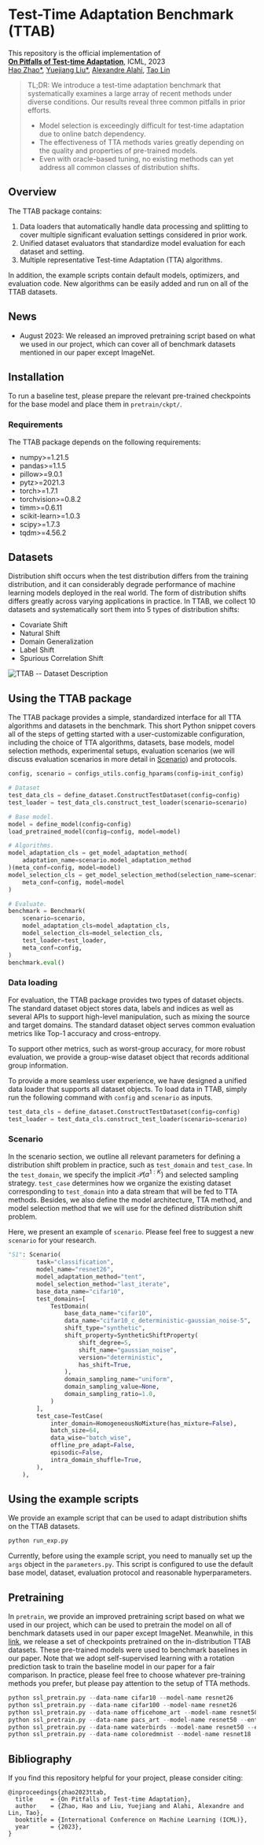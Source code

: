 # Test-Time Adaptation Benchmark (TTAB)

This repository is the official implementation of
<br>
**[On Pitfalls of Test-time Adaptation](https://arxiv.org/abs/2306.03536)**, ICML, 2023
<br>
<a href="https://people.epfl.ch/hao.zhao/?lang=en">Hao Zhao*</a>,
<a href="https://sites.google.com/view/yuejiangliu">Yuejiang Liu*</a>,
<a href="https://people.epfl.ch/alexandre.alahi/?lang=en">Alexandre Alahi</a>,
<a href="https://tlin-taolin.github.io">Tao Lin</a>

> TL;DR: We introduce a test-time adaptation benchmark that systematically examines a large array of recent methods under diverse conditions. Our results reveal three common pitfalls in prior efforts.
> - Model selection is exceedingly difficult for test-time adaptation due to online batch dependency.
> - The effectiveness of TTA methods varies greatly depending on the quality and properties of pre-trained models.
> - Even with oracle-based tuning, no existing methods can yet address all common classes of distribution shifts.


## Overview

The TTAB package contains:
1. Data loaders that automatically handle data processing and splitting to cover multiple significant evaluation settings considered in prior work.
2. Unified dataset evaluators that standardize model evaluation for each dataset and setting.
3. Multiple representative Test-time Adaptation (TTA) algorithms.

In addition, the example scripts contain default models, optimizers, and evaluation code.
New algorithms can be easily added and run on all of the TTAB datasets.

## News

- August 2023: We released an improved pretraining script based on what we used in our project, which can cover all of benchmark datasets mentioned in our paper except ImageNet.

## Installation
To run a baseline test, please prepare the relevant pre-trained checkpoints for the base model and place them in `pretrain/ckpt/`.
### Requirements
The TTAB package depends on the following requirements:

- numpy>=1.21.5
- pandas>=1.1.5
- pillow>=9.0.1
- pytz>=2021.3
- torch>=1.7.1
- torchvision>=0.8.2
- timm>=0.6.11
- scikit-learn>=1.0.3
- scipy>=1.7.3
- tqdm>=4.56.2

## Datasets
Distribution shift occurs when the test distribution differs from the training distribution, and it can considerably degrade performance of machine learning models deployed in the real world. The form of distribution shifts differs greatly across varying applications in practice. In TTAB, we collect 10 datasets and systematically sort them into 5 types of distribution shifts:
- Covariate Shift
- Natural Shift
- Domain Generalization
- Label Shift
- Spurious Correlation Shift

![TTAB -- Dataset Description](./figs/overview%20of%20datasets.jpg)
<!-- | Dataset     | Types of distribution shift  | Access to the dataset                                                        |
| ----------- | ---------------------------- | ---------------------------------------------------------------------------- |
| CIFAR10-C   | Covariate shift              | [link](https://zenodo.org/record/2535967#.Y_F1DXbMI2w)                    |
| CIFAR10.1   | Natural shift                | [link](https://github.com/modestyachts/CIFAR-10.1/tree/master/datasets)   |
| OfficeHome  | Domain Generalization        | [link](https://www.hemanthdv.org/officeHomeDataset.html)                  |
| PACS        | Domain Generalization        | [link](https://dali-dl.github.io/project_iccv2017.html)                   |
| Waterbirds  | Spurious correlation         | [link](https://github.com/kohpangwei/group_DRO)                           |
| ColoredMNIST| Spurious correlation         | torchvision or [link](http://yann.lecun.com/exdb/mnist/)                  | -->

## Using the TTAB package

The TTAB package provides a simple, standardized interface for all TTA algorithms and datasets in the benchmark. This short Python snippet covers all of the steps of getting started with a user-customizable configuration, including the choice of TTA algorithms, datasets, base models, model selection methods, experimental setups, evaluation scenarios (we will discuss evaluation scenarios in more detail in [Scenario](#scenario)) and protocols. 

```py
config, scenario = configs_utils.config_hparams(config=init_config)

# Dataset
test_data_cls = define_dataset.ConstructTestDataset(config=config)
test_loader = test_data_cls.construct_test_loader(scenario=scenario)

# Base model.
model = define_model(config=config)
load_pretrained_model(config=config, model=model)

# Algorithms.
model_adaptation_cls = get_model_adaptation_method(
    adaptation_name=scenario.model_adaptation_method
)(meta_conf=config, model=model)
model_selection_cls = get_model_selection_method(selection_name=scenario.model_selection_method)(
    meta_conf=config, model=model
)

# Evaluate.
benchmark = Benchmark(
    scenario=scenario,
    model_adaptation_cls=model_adaptation_cls,
    model_selection_cls=model_selection_cls,
    test_loader=test_loader,
    meta_conf=config,
)
benchmark.eval()
```

### Data loading
For evaluation, the TTAB package provides two types of dataset objects. The standard dataset object stores data, labels and indices as well as several APIs to support high-level manipulation, such as mixing the source and target domains. The standard dataset object serves common evaluation metrics like Top-1 accuracy and cross-entropy. 

To support other metrics, such as worst-group accuracy, for more robust evaluation, we provide a group-wise dataset object that records additional group information.

To provide a more seamless user experience, we have designed a unified data loader that supports all dataset objects. To load data in TTAB, simply run the following command with `config` and `scenario` as inputs.

```py
test_data_cls = define_dataset.ConstructTestDataset(config=config)
test_loader = test_data_cls.construct_test_loader(scenario=scenario)
```

### Scenario
In the scenario section, we outline all relevant parameters for defining a distribution shift problem in practice, such as `test_domain` and `test_case`. In the `test_domain`, we specify the implicit $\mathcal{P}(a^{1:K})$ and selected sampling strategy. `test_case` determines how we organize the existing dataset corresponding to `test_domain` into a data stream that will be fed to TTA methods. Besides, we also define the model architecture, TTA method, and model selection method that we will use for the defined distribution shift problem.

Here, we present an example of `scenario`. Please feel free to suggest a new `scenario` for your research.

```py
"S1": Scenario(
        task="classification",
        model_name="resnet26",
        model_adaptation_method="tent",
        model_selection_method="last_iterate",
        base_data_name="cifar10",
        test_domains=[
            TestDomain(
                base_data_name="cifar10",
                data_name="cifar10_c_deterministic-gaussian_noise-5",
                shift_type="synthetic",
                shift_property=SyntheticShiftProperty(
                    shift_degree=5,
                    shift_name="gaussian_noise",
                    version="deterministic",
                    has_shift=True,
                ),
                domain_sampling_name="uniform",
                domain_sampling_value=None,
                domain_sampling_ratio=1.0,
            )
        ],
        test_case=TestCase(
            inter_domain=HomogeneousNoMixture(has_mixture=False),
            batch_size=64,
            data_wise="batch_wise",
            offline_pre_adapt=False,
            episodic=False,
            intra_domain_shuffle=True,
        ),
    ),
```


## Using the example scripts
We provide an example script that can be used to adapt distribution shifts on the TTAB datasets. 

```bash
python run_exp.py
```

Currently, before using the example script, you need to manually set up the `args` object in the `parameters.py`. This script is configured to use the default base model, dataset, evaluation protocol and reasonable hyperparameters.  

<!-- ## Algorithms

In the `ttab/model_adaptation` folder, we provide implementations of the TTA algorithms benchmarked in our paper. We use unified setups for the base model, datasets, hyperparameters, and evaluators, so new algorithms can be easily added and run on all of the TTAB datasets.

In addition to shared hyperparameters such as `lr`, `weight_decay`, `batch_size`, and `optimizer`, the scripts also take in command line arguments for algorithm-specific hyperparameters.

|                 Algorithm                |     Venue    | Adjust pretraining | Access to source domain | Reuse test data | Coupled w/ BatchNorm | Resetting model |  Optimizer  |
|:----------------------------------------:|:------------:|:------------------:|:-----------------------:|:---------------:|:--------------------:|:---------------:|:-----------:|
| [SHOT](https://arxiv.org/abs/2002.08546) | ICML 2020    |       &cross;      |          &cross;        |      &check;    |        &cross;       |      &cross;    |     SGD     |
| [TTT](https://arxiv.org/abs/1909.13231)  | ICML 2020    |       &check;      |          &cross;        |      &cross;    |        &cross;       |      &cross;    |     SGD     |
| [BN_Adapt](https://arxiv.org/abs/2006.16971) | NeurIPS 2020 |       &cross;      |          &cross;        |      &cross;    |        &check;       |      &cross;    |     -     |
| [TENT](https://arxiv.org/abs/2006.10726) | ICLR 2021    |       &cross;      |          &cross;        |      &cross;    |        &check;       |      &cross;    | Adam & SGDm |
| [T3A](https://openreview.net/forum?id=e_yvNqkJKAW)  | NeurIPS 2021    |       &cross;      |          &cross;        |      &cross;    |        &cross;       |      &cross;    |     -     |
| [Conjugate PL](http://arxiv.org/abs/2207.09640)  | NeurIPS 2022    |       &cross;      |          &cross;        |      &cross;    |        &check;       |      &cross;    |     Adam     |
| [MEMO](https://arxiv.org/abs/2110.09506) | NeurIPS 2022 |       &cross;      |          &cross;        |      &cross;    |        &cross;       |      &check;    |     SGD     |
| [NOTE](https://arxiv.org/abs/2208.05117) | NeurIPS 2022 |       &check;      |          &cross;        |      &cross;    |        &check;       |      &cross;    |     Adam    |
| [SAR](https://openreview.net/pdf?id=g2YraF75Tj)  | ICLR 2023    |       &cross;      |          &cross;        |      &cross;    |        &check;       |      &cross;    |     SAM     |

In order to make a fair comparison across different TTA algorithms, we make reasonable modifications to these algorithms, which may induce inconsistency with their official implementation. -->

## Pretraining
In `pretrain`, we provide an improved pretraining script based on what we used in our project, which can be used to pretrain the model on all of benchmark datasets used in our paper except ImageNet. Meanwhile, in this [link](https://drive.google.com/drive/folders/1ALNIYnnTJwqP80n9pEjSWtb_UdbcrsVi?usp=sharing), we release a set of checkpoints pretrained on the in-distribution TTAB datasets. These pre-trained models were used to benchmark baselines in our paper. Note that we adopt self-supervised learning with a rotation prediction task to train the baseline model in our paper for a fair comparison. In practice, please feel free to choose whatever pre-training methods you prefer, but please pay attention to the setup of TTA methods.
```py
python ssl_pretrain.py --data-name cifar10 --model-name resnet26
python ssl_pretrain.py --data-name cifar100 --model-name resnet26
python ssl_pretrain.py --data-name officehome_art --model-name resnet50 --entry-of-shared-layers layer3 --use-ls --lr 1e-2 --weight-decay 1e-4
python ssl_pretrain.py --data-name pacs_art --model-name resnet50 --entry-of-shared-layers layer3 --use-ls --lr 1e-2 --weight-decay 1e-4
python ssl_pretrain.py --data-name waterbirds --model-name resnet50 --entry-of-shared-layers layer3 --lr 1e-3 --weight-decay 1e-4
python ssl_pretrain.py --data-name coloredmnist --model-name resnet18 --entry-of-shared-layers layer3 --lr 1e-3 --weight-decay 1e-4
```
<!-- ## Citing TTAB -->

## Bibliography
If you find this repository helpful for your project, please consider citing:
```
@inproceedings{zhao2023ttab,
  title     = {On Pitfalls of Test-time Adaptation},
  author    = {Zhao, Hao and Liu, Yuejiang and Alahi, Alexandre and Lin, Tao},
  booktitle = {International Conference on Machine Learning (ICML)},
  year      = {2023},
}
```
